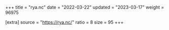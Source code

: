 +++
title = "rya.nc"
date = "2022-03-22"
updated = "2023-03-17"
weight = 96975

[extra]
source = "https://rya.nc/"
ratio = 8
size = 95
+++
